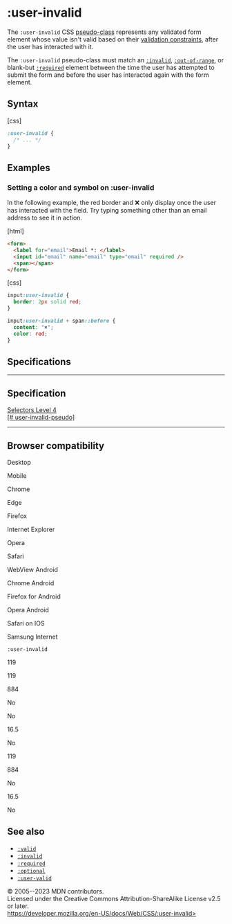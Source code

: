 :user-invalid
=============

The `:user-invalid` CSS [pseudo-class](pseudo-classes.md) represents any
validated form element whose value isn\'t valid based on their
[validation
constraints](https://developer.mozilla.org/en-US/docs/Learn/Forms#constraint_validation),
after the user has interacted with it.

The `:user-invalid` pseudo-class must match an [`:invalid`](:invalid),
[`:out-of-range`](:out-of-range), or blank-but [`:required`](:required)
element between the time the user has attempted to submit the form and
before the user has interacted again with the form element.

Syntax
------

[css]

```css
:user-invalid {
  /* ... */
}
```

Examples
--------

### Setting a color and symbol on :user-invalid

In the following example, the red border and ❌ only display once the
user has interacted with the field. Try typing something other than an
email address to see it in action.

[html]

```html
<form>
  <label for="email">Email *: </label>
  <input id="email" name="email" type="email" required />
  <span></span>
</form>
```

[css]

```css
input:user-invalid {
  border: 2px solid red;
}

input:user-invalid + span::before {
  content: "✖";
  color: red;
}
```

Specifications
--------------

  ----------------------------------------------------------------------------------------

Specification
  ----------------------------------------------------------------------------------------

  [Selectors Level 4\
  [\#
  user-invalid-pseudo]](https://drafts.csswg.org/selectors/#user-invalid-pseudo)

  ----------------------------------------------------------------------------------------

Browser compatibility
---------------------

Desktop

Mobile

Chrome

Edge

Firefox

Internet Explorer

Opera

Safari

WebView Android

Chrome Android

Firefox for Android

Opera Android

Safari on IOS

Samsung Internet

`:user-invalid`

119

119

884

No

No

16.5

No

119

884

No

16.5

No

See also
--------

- [`:valid`](:valid)
- [`:invalid`](:invalid)
- [`:required`](:required)
- [`:optional`](:optional)
- [`:user-valid`](:user-valid)

© 2005--2023 MDN contributors.\
Licensed under the Creative Commons Attribution-ShareAlike License v2.5
or later.\
https://developer.mozilla.org/en-US/docs/Web/CSS/:user-invalid>
